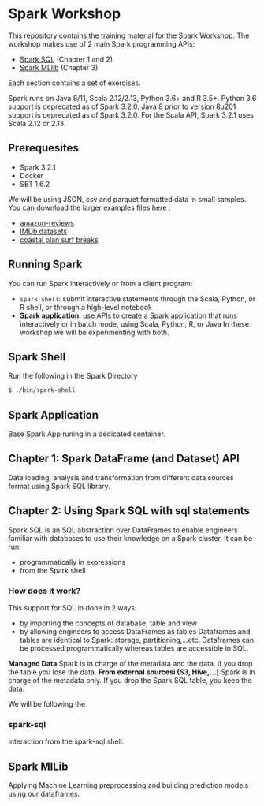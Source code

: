 # Spark Workshop
This repository contains the training material for the Spark Workshop. The workshop makes use of 2 main Spark programming APIs: 
- [Spark SQL](https://spark.apache.org/docs/latest/sql-programming-guide.html) (Chapter 1 and 2)
- [Spark MLlib](https://spark.apache.org/docs/latest/ml-guide.html) (Chapter 3)  
  
Each section contains a set of exercises.

Spark runs on Java 8/11, Scala 2.12/2.13, Python 3.6+ and R 3.5+. Python 3.6 support is deprecated as of Spark 3.2.0. Java 8 prior to version 8u201 support is deprecated as of Spark 3.2.0. For the Scala API, Spark 3.2.1 uses Scala 2.12 or 2.13.   

## Prerequesites
- Spark 3.2.1
- Docker
- SBT 1.6.2

We will be using JSON, csv and parquet formatted data in small samples. You can download the larger examples files here :
- [amazon-reviews](https://hivemind-share.s3-eu-west-1.amazonaws.com/codingchallenge/resources/amazon-reviews.json.gz)
- [IMDb datasets](https://datasets.imdbws.com/)
- [coastal plan surf breaks](https://catalogue.data.govt.nz/dataset/surf-breaks-bay-of-plenty-proposed-plan-2014)

## Running Spark
You can run Spark interactively or from a client program:
- `spark-shell`: submit interactive statements through the Scala, Python, or R shell, or through a high-level notebook
- **Spark application**: use APIs to create a Spark application that runs interactively or in batch mode, using Scala, Python, R, or Java
In these workshop we will be experimenting with both.   

## Spark Shell
Run the following in the Spark Directory
```sh
$ ./bin/spark-shell
```

## Spark Application
Base Spark App runing in a dedicated container.

## Chapter 1: Spark DataFrame (and Dataset) API
Data loading, analysis and transformation from different data sources format using Spark SQL library.

## Chapter 2: Using Spark SQL with sql statements
Spark SQL is an SQL abstraction over DataFrames to enable engineers familiar with databases to use their knowledge on a Spark cluster. It can be run:
- programmatically in expressions
- from the Spark shell

### How does it work?
This support for SQL in done in 2 ways:
- by importing the concepts of database, table and view
- by allowing engineers to access DataFrames as tables
Dataframes and tables are identical to Spark: storage, partitioning,...etc.
Dataframes can be processed programmatically whereas tables are accessible in SQL.

**Managed Data**
Spark is in charge of the metadata and the data. If you drop the table you lose the data.
**From external sourcesi (S3, Hive,...)**
Spark is in charge of the metadata only. If you drop the Spark SQL table, you keep the data.

We will be following the

### spark-sql
Interaction from the spark-sql shell.

## Spark MlLib
Applying Machine Learning preprocessing and building prediction models using our dataframes.
